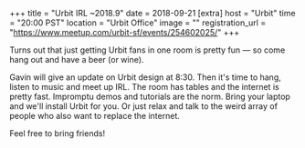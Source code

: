 
+++
title = "Urbit IRL ~2018.9"
date = 2018-09-21
[extra]
host = "Urbit"
time = "20:00 PST"
location = "Urbit Office"
image = ""
registration_url = "https://www.meetup.com/urbit-sf/events/254602025/"
+++

<p>Turns out that just getting Urbit fans in one room is pretty fun — so come hang out and have a beer (or wine).</p> <p>Gavin will give an update on Urbit design at 8:30. Then it's time to hang, listen to music and meet up IRL. The room has tables and the internet is pretty fast. Impromptu demos and tutorials are the norm. Bring your laptop and we'll install Urbit for you. Or just relax and talk to the weird array of people who also want to replace the internet.</p> <p>Feel free to bring friends!</p> 
